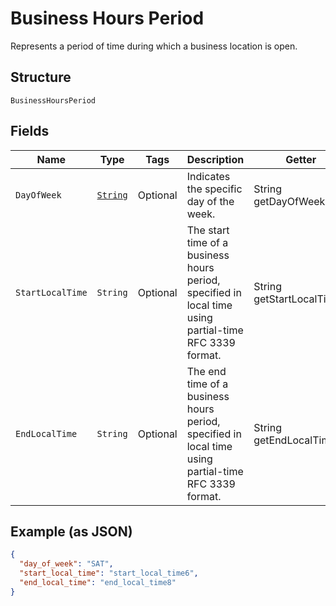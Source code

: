 
# Business Hours Period

Represents a period of time during which a business location is open.

## Structure

`BusinessHoursPeriod`

## Fields

| Name | Type | Tags | Description | Getter |
|  --- | --- | --- | --- | --- |
| `DayOfWeek` | [`String`](/doc/models/day-of-week.md) | Optional | Indicates the specific day  of the week. | String getDayOfWeek() |
| `StartLocalTime` | `String` | Optional | The start time of a business hours period, specified in local time using partial-time<br>RFC 3339 format. | String getStartLocalTime() |
| `EndLocalTime` | `String` | Optional | The end time of a business hours period, specified in local time using partial-time<br>RFC 3339 format. | String getEndLocalTime() |

## Example (as JSON)

```json
{
  "day_of_week": "SAT",
  "start_local_time": "start_local_time6",
  "end_local_time": "end_local_time8"
}
```

